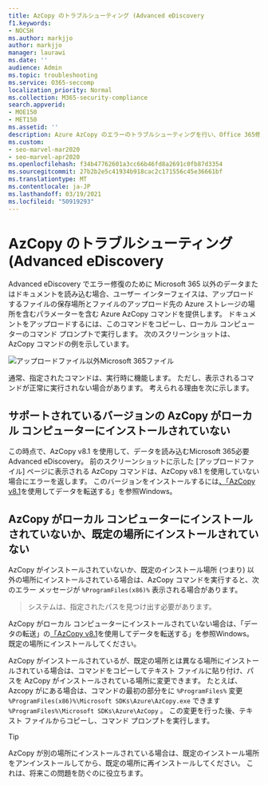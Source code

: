 ```yaml
---
title: AzCopy のトラブルシューティング (Advanced eDiscovery
f1.keywords:
- NOCSH
ms.author: markjjo
author: markjjo
manager: laurawi
ms.date: ''
audience: Admin
ms.topic: troubleshooting
ms.service: O365-seccomp
localization_priority: Normal
ms.collection: M365-security-compliance
search.appverid:
- MOE150
- MET150
ms.assetid: ''
description: Azure AzCopy のエラーのトラブルシューティングを行い、Office 365修復用のデータを読み込Advanced eDiscovery。
ms.custom:
- seo-marvel-mar2020
- seo-marvel-apr2020
ms.openlocfilehash: f34b47762601a3cc66b46fd8a2691c0fb87d3354
ms.sourcegitcommit: 27b2b2e5c41934b918cac2c171556c45e36661bf
ms.translationtype: MT
ms.contentlocale: ja-JP
ms.lasthandoff: 03/19/2021
ms.locfileid: "50919293"
---
```

# <a name="troubleshoot-azcopy-in-advanced-ediscovery"></a>AzCopy のトラブルシューティング (Advanced eDiscovery

Advanced eDiscovery でエラー修復のために Microsoft 365 以外のデータまたはドキュメントを読み込む場合、ユーザー インターフェイスは、アップロードするファイルの保存場所とファイルのアップロード先の Azure ストレージの場所を含むパラメーターを含む Azure AzCopy コマンドを提供します。 ドキュメントをアップロードするには、このコマンドをコピーし、ローカル コンピューターのコマンド プロンプトで実行します。  次のスクリーンショットは、AzCopy コマンドの例を示しています。

![アップロードファイル以外Microsoft 365ファイル](../media/46ba68f6-af11-4e70-bb91-5fc7973516e3.png)

通常、指定されたコマンドは、実行時に機能します。 ただし、表示されるコマンドが正常に実行されない場合があります。 考えられる理由を次に示します。

## <a name="the-supported-version-of-azcopy-isnt-installed-on-the-local-computer"></a>サポートされているバージョンの AzCopy がローカル コンピューターにインストールされていない

この時点で、AzCopy v8.1 を使用して、データを読み込むMicrosoft 365必要Advanced eDiscovery。 前のスクリーンショットに示した [アップロードファイル] ページに表示される AzCopy コマンドは、AzCopy v8.1 を使用していない場合にエラーを返します。 このバージョンをインストールするには[、「AzCopy v8.1](/previous-versions/azure/storage/storage-use-azcopy)を使用してデータを転送する」を参照Windows。

## <a name="azcopy-isnt-installed-on-the-local-computer-or-its-not-installed-in-the-default-location"></a>AzCopy がローカル コンピューターにインストールされていないか、既定の場所にインストールされていない

AzCopy がインストールされていないか、既定のインストール場所 (つまり) 以外の場所にインストールされている場合は、AzCopy コマンドを実行すると、次のエラー メッセージが `%ProgramFiles(x86)%` 表示される場合があります。

> システムは、指定されたパスを見つけ出す必要があります。

AzCopy がローカル コンピューターにインストールされていない場合は、「データの転送」の[「AzCopy v8.1](/previous-versions/azure/storage/storage-use-azcopy)を使用してデータを転送する」を参照Windows。 既定の場所にインストールしてください。

AzCopy がインストールされているが、既定の場所とは異なる場所にインストールされている場合は、コマンドをコピーしてテキスト ファイルに貼り付け、パスを AzCopy がインストールされている場所に変更できます。 たとえば、Azcopy がにある場合は、コマンドの最初の部分をに `%ProgramFiles%` 変更 `%ProgramFiles(x86)%\Microsoft SDKs\Azure\AzCopy.exe` できます `%ProgramFiles%\Microsoft SDKs\Azure\AzCopy` 。 この変更を行った後、テキスト ファイルからコピーし、コマンド プロンプトを実行します。

> [!TIP]
> AzCopy が別の場所にインストールされている場合は、既定のインストール場所をアンインストールしてから、既定の場所に再インストールしてください。 これは、将来この問題を防ぐのに役立ちます。